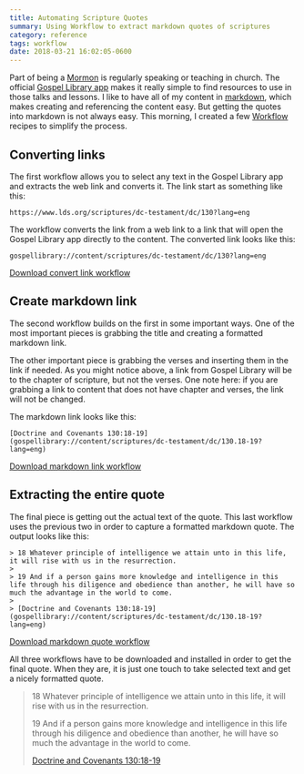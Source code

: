 ```yaml
---
title: Automating Scripture Quotes
summary: Using Workflow to extract markdown quotes of scriptures
category: reference
tags: workflow
date: 2018-03-21 16:02:05-0600
---
```


Part of being a [Mormon](mormon.org) is regularly speaking or teaching in church. The official [Gospel Library app](https://www.lds.org/pages/mobileapps/gospellibrary?lang=eng) makes it really simple to find resources to use in those talks and lessons. I like to have all of my content in [markdown](https://en.wikipedia.org/wiki/Markdown), which makes creating and referencing the content easy. But getting the quotes into markdown is not always easy. This morning, I created a few [Workflow](https://workflow.is) recipes to simplify the process.

## Converting links

The first workflow allows you to select any text in the Gospel Library app and extracts the web link and converts it. The link start as something like this:

```
https://www.lds.org/scriptures/dc-testament/dc/130?lang=eng
```

The workflow converts the link from a web link to a link that will open the Gospel Library app directly to the content. The converted link looks like this:

```
gospellibrary://content/scriptures/dc-testament/dc/130?lang=eng
```

<a class="button button-blue" href="/resources/convert-link-for-gospel-library.wflow"/><span class="fa fa-cogs"></span><span>Download convert link workflow</span></a>


## Create markdown link

The second workflow builds on the first in some important ways. One of the most important pieces is grabbing the title and creating a formatted markdown link.

The other important piece is grabbing the verses and inserting them in the link if needed. As you might notice above, a link from Gospel Library will be to the chapter of scripture, but not the verses. One note here: if you are grabbing a link to content that does not have chapter and verses, the link will not be changed.

The markdown link looks like this:

```
[Doctrine and Covenants 130:18-19](gospellibrary://content/scriptures/dc-testament/dc/130.18-19?lang=eng)
```

<a class="button button-blue" href="/resources/markdown-link-from-gospel-library.wflow"/><span class="fa fa-link"></span><span>Download markdown link workflow</span></a>

## Extracting the entire quote

The final piece is getting out the actual text of the quote. This last workflow uses the previous two in order to capture a formatted markdown quote. The output looks like this:

```
> 18 Whatever principle of intelligence we attain unto in this life, it will rise with us in the resurrection.
>
> 19 And if a person gains more knowledge and intelligence in this life through his diligence and obedience than another, he will have so much the advantage in the world to come.
>
> [Doctrine and Covenants 130:18-19](gospellibrary://content/scriptures/dc-testament/dc/130.18-19?lang=eng)
```

<a class="button button-blue" href="/resources/markdown-quote-from-gospel-library.wflow"/><span class="fa fa-quote-right"></span><span>Download markdown quote workflow</span></a>

All three workflows have to be downloaded and installed in order to get the final quote. When they are, it is just one touch to take selected text and get a nicely formatted quote.

> 18 Whatever principle of intelligence we attain unto in this life, it will rise with us in the resurrection.
>
> 19 And if a person gains more knowledge and intelligence in this life through his diligence and obedience than another, he will have so much the advantage in the world to come.
>
> [Doctrine and Covenants 130:18-19](gospellibrary://content/scriptures/dc-testament/dc/130.18-19?lang=eng)
